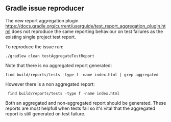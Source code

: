 ## Gradle issue reproducer

The new report aggregation plugin https://docs.gradle.org/current/userguide/test_report_aggregation_plugin.html
does not reproduce the same reporting behaviour on test failures as the existing single project test report. 

To reproduce the issue run:

```
./gradlew clean testAggregateTestReport 
```

Note that there is no aggregated report generated: 
```
find build/reports/tests -type f -name index.html | grep aggregated  
```

However there is a non aggregated report:
```
 find build/reports/tests -type f -name index.html  
```

Both an aggregated and non-aggregated report should be generated. These reports are most helpfull when tests fail so 
it's vital that the aggregated report is still generated on test failure.